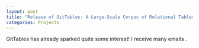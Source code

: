 ```yaml
---
layout: post
title: "Release of GitTables: A Large-Scale Corpus of Relational Tables."
categories: Projects
---
```


GitTables has already sparked quite some interest! I receive many emails .
